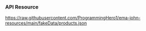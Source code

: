 ### API Resource

https://raw.githubusercontent.com/ProgrammingHero1/ema-john-resources/main/fakeData/products.json

